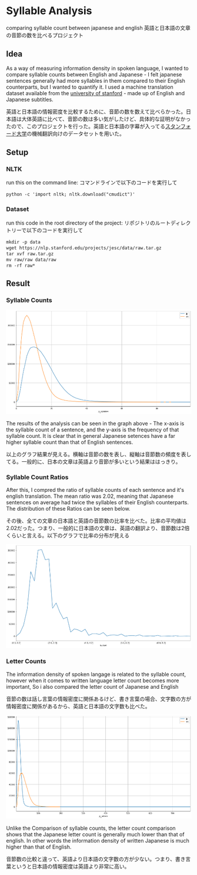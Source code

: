 # Syllable Analysis
comparing syllable count between japanese and english
英語と日本語の文章の音節の数を比べるプロジェクト

## Idea

As a way of measuring information density in spoken language, I wanted to compare syllable counts between English and Japanese - I felt japanese sentences generally had more syllables in them compared to their English counterparts, but I wanted to quantify it. I used a machine translation dataset available from the [university of stanford](https://nlp.stanford.edu/projects/jesc/) - made up of English and Japanese subtitles.

英語と日本語の情報密度を比較するために、音節の数を数えて比べらかった。日本語は大体英語に比べて、音節の数は多い気がしたけど、具体的な証明がなかったので、このプロジェクトを行った。英語と日本語の字幕が入ってる[スタンフォード大学](https://nlp.stanford.edu/projects/jesc/)の機械翻訳向けのデータセットを用いた。

## Setup

### NLTK

run this on the command line:
コマンドラインで以下のコードを実行して

```
python -c 'import nltk; nltk.download("cmudict")'
```

### Dataset

run this code in the root directory of the project:
リポジトリのルートディレクトリーで以下のコードを実行して


```
mkdir -p data
wget https://nlp.stanford.edu/projects/jesc/data/raw.tar.gz
tar xvf raw.tar.gz
mv raw/raw data/raw
rm -rf raw*
```

## Result

### Syllable Counts

![graph1](https://github.com/djentleman/syllable_analysis/blob/master/assets/syllables.png?raw=true)

The results of the analysis can be seen in the graph above - The x-axis is the syllable count of a sentence, and the y-axis is the frequency of that syllable count. It is clear that in general Japanese setences have a far higher syllable count than that of English sentences.

以上のグラフ結果が見える。横軸は音節の数を表し、縦軸は音節数の頻度を表してる。一般的に、日本の文章は英語より音節が多いという結果ははっきり。

### Syllable Count Ratios

After this, I compred the ratio of syllable counts of each sentence and it's english translation. The mean ratio was 2.02, meaning that Japanese sentences on average had twice the syllables of their English counterparts. The distribution of these Ratios can be seen below.

その後、全ての文章の日本語と英語の音節数の比率を比べた。比率の平均値は2.02だった。つまり、一般的に日本語の文章は、英語の翻訳より、音節数は2倍くらいと言える。以下のグラフで比率の分布が見える

![graph2](https://github.com/djentleman/syllable_analysis/blob/master/assets/ratios.png?raw=true)


### Letter Counts

The information density of spoken langage is related to the syllable count, however when it comes to written language letter count becomes more important, So i also compared the letter count of Japanese and English

音節の数は話し言葉の情報密度に関係あるけど、書き言葉の場合、文字数の方が情報密度に関係があるから、英語と日本語の文字数も比べた。

![graph3](https://github.com/djentleman/syllable_analysis/blob/master/assets/wordcounts.png?raw=true)

Unlike the Comparison of syllable counts, the letter count comparison shows that the Japanese letter count is generally much lower than that of english. In other words the information density of written Japanese is much higher than that of English.

音節数の比較と違って、英語より日本語の文字数の方が少ない。つまり、書き言葉というと日本語の情報密度は英語より非常に高い。
